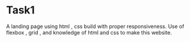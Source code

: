 # Task1
A landing page using html , css build with proper responsiveness.
Use of flexbox , grid , and knowledge of html and css to make this website.
